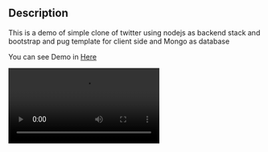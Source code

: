 ## Description

This is a demo of simple clone of twitter using nodejs as backend stack and bootstrap and pug template for client side and Mongo as database

You can see Demo in <a href="https://raw.githubusercontent.com/soheilghs/twitter-clone-demo/refs/heads/main/demo.mp4">Here</a>

![](demo.mp4)
